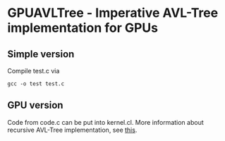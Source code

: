 # GPUAVLTree - Imperative AVL-Tree implementation for GPUs

## Simple version

Compile test.c via
```
gcc -o test test.c
```

## GPU version

Code from code.c can be put into kernel.cl. More information about recursive AVL-Tree implementation, see [this](http://kukuruku.co/hub/cpp/avl-trees).

